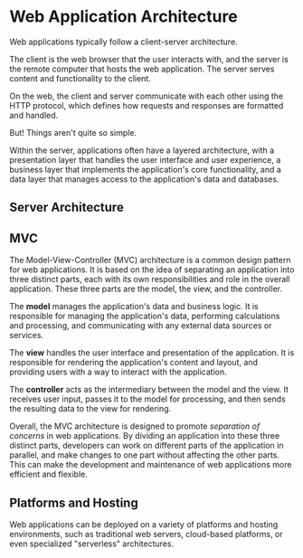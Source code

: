 # Web Application Architecture

Web applications typically follow a client-server architecture. 

The client is the web browser that the user interacts with, and the server is the remote computer that hosts the web application. The server serves content and functionality to the client.

On the web, the client and server communicate with each other using the HTTP protocol, which defines how requests and responses are formatted and handled.

But! Things aren't quite so simple.

Within the server, applications often have a layered architecture, with a presentation layer that handles the user interface and user experience, a business layer that implements the application's core functionality, and a data layer that manages access to the application's data and databases.

## Server Architecture


## MVC

The Model-View-Controller (MVC) architecture is a common design pattern for web applications. It is based on the idea of separating an application into three distinct parts, each with its own responsibilities and role in the overall application. These three parts are the model, the view, and the controller.

The **model** manages the application's data and business logic. It is responsible for managing the application's data, performing calculations and processing, and communicating with any external data sources or services.

The **view** handles the user interface and presentation of the application. It is responsible for rendering the application's content and layout, and providing users with a way to interact with the application.

The **controller** acts as the intermediary between the model and the view. It receives user input, passes it to the model for processing, and then sends the resulting data to the view for rendering.

Overall, the MVC architecture is designed to promote _separation of concerns_ in web applications. By dividing an application into these three distinct parts, developers can work on different parts of the application in parallel, and make changes to one part without affecting the other parts. This can make the development and maintenance of web applications more efficient and flexible.

## Platforms and Hosting

Web applications can be deployed on a variety of platforms and hosting environments, such as traditional web servers, cloud-based platforms, or even specialized "serverless" architectures.
